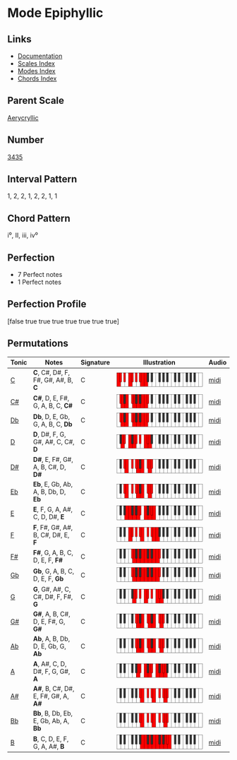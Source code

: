 # Mode Epiphyllic

## Links

- [Documentation](README.md)
- [Scales Index](Scales.md)
- [Modes Index](Modes.md)
- [Chords Index](Chords.md)

## Parent Scale

[Aerycryllic](ScaleAerycryllic.md)

## Number

[3435](https://ianring.com/musictheory/scales/3435)

## Interval Pattern

1, 2, 2, 1, 2, 2, 1, 1

## Chord Pattern

i⁰, II, iii, iv⁰

## Perfection

- 7 Perfect notes
- 1 Perfect notes

## Perfection Profile

[false true true true true true true true]

## Permutations

| Tonic | Notes | Signature | Illustration | Audio |
|-------|-------|-----------|--------------|-------|
| [C](ModeCNaturalEpiphyllic.md) | **C**, C#, D#, F, F#, G#, A#, B, **C** | C | ![CNaturalEpiphyllic](ModeCNaturalEpiphyllic.png) | [midi](https://github.com/edipermadi/music/blob/main/docs/ModeCNaturalEpiphyllic.mid?raw=true) |
| [C#](ModeCSharpEpiphyllic.md) | **C#**, D, E, F#, G, A, B, C, **C#** | C | ![CSharpEpiphyllic](ModeCSharpEpiphyllic.png) | [midi](https://github.com/edipermadi/music/blob/main/docs/ModeCSharpEpiphyllic.mid?raw=true) |
| [Db](ModeDFlatEpiphyllic.md) | **Db**, D, E, Gb, G, A, B, C, **Db** | C | ![DFlatEpiphyllic](ModeDFlatEpiphyllic.png) | [midi](https://github.com/edipermadi/music/blob/main/docs/ModeDFlatEpiphyllic.mid?raw=true) |
| [D](ModeDNaturalEpiphyllic.md) | **D**, D#, F, G, G#, A#, C, C#, **D** | C | ![DNaturalEpiphyllic](ModeDNaturalEpiphyllic.png) | [midi](https://github.com/edipermadi/music/blob/main/docs/ModeDNaturalEpiphyllic.mid?raw=true) |
| [D#](ModeDSharpEpiphyllic.md) | **D#**, E, F#, G#, A, B, C#, D, **D#** | C | ![DSharpEpiphyllic](ModeDSharpEpiphyllic.png) | [midi](https://github.com/edipermadi/music/blob/main/docs/ModeDSharpEpiphyllic.mid?raw=true) |
| [Eb](ModeEFlatEpiphyllic.md) | **Eb**, E, Gb, Ab, A, B, Db, D, **Eb** | C | ![EFlatEpiphyllic](ModeEFlatEpiphyllic.png) | [midi](https://github.com/edipermadi/music/blob/main/docs/ModeEFlatEpiphyllic.mid?raw=true) |
| [E](ModeENaturalEpiphyllic.md) | **E**, F, G, A, A#, C, D, D#, **E** | C | ![ENaturalEpiphyllic](ModeENaturalEpiphyllic.png) | [midi](https://github.com/edipermadi/music/blob/main/docs/ModeENaturalEpiphyllic.mid?raw=true) |
| [F](ModeFNaturalEpiphyllic.md) | **F**, F#, G#, A#, B, C#, D#, E, **F** | C | ![FNaturalEpiphyllic](ModeFNaturalEpiphyllic.png) | [midi](https://github.com/edipermadi/music/blob/main/docs/ModeFNaturalEpiphyllic.mid?raw=true) |
| [F#](ModeFSharpEpiphyllic.md) | **F#**, G, A, B, C, D, E, F, **F#** | C | ![FSharpEpiphyllic](ModeFSharpEpiphyllic.png) | [midi](https://github.com/edipermadi/music/blob/main/docs/ModeFSharpEpiphyllic.mid?raw=true) |
| [Gb](ModeGFlatEpiphyllic.md) | **Gb**, G, A, B, C, D, E, F, **Gb** | C | ![GFlatEpiphyllic](ModeGFlatEpiphyllic.png) | [midi](https://github.com/edipermadi/music/blob/main/docs/ModeGFlatEpiphyllic.mid?raw=true) |
| [G](ModeGNaturalEpiphyllic.md) | **G**, G#, A#, C, C#, D#, F, F#, **G** | C | ![GNaturalEpiphyllic](ModeGNaturalEpiphyllic.png) | [midi](https://github.com/edipermadi/music/blob/main/docs/ModeGNaturalEpiphyllic.mid?raw=true) |
| [G#](ModeGSharpEpiphyllic.md) | **G#**, A, B, C#, D, E, F#, G, **G#** | C | ![GSharpEpiphyllic](ModeGSharpEpiphyllic.png) | [midi](https://github.com/edipermadi/music/blob/main/docs/ModeGSharpEpiphyllic.mid?raw=true) |
| [Ab](ModeAFlatEpiphyllic.md) | **Ab**, A, B, Db, D, E, Gb, G, **Ab** | C | ![AFlatEpiphyllic](ModeAFlatEpiphyllic.png) | [midi](https://github.com/edipermadi/music/blob/main/docs/ModeAFlatEpiphyllic.mid?raw=true) |
| [A](ModeANaturalEpiphyllic.md) | **A**, A#, C, D, D#, F, G, G#, **A** | C | ![ANaturalEpiphyllic](ModeANaturalEpiphyllic.png) | [midi](https://github.com/edipermadi/music/blob/main/docs/ModeANaturalEpiphyllic.mid?raw=true) |
| [A#](ModeASharpEpiphyllic.md) | **A#**, B, C#, D#, E, F#, G#, A, **A#** | C | ![ASharpEpiphyllic](ModeASharpEpiphyllic.png) | [midi](https://github.com/edipermadi/music/blob/main/docs/ModeASharpEpiphyllic.mid?raw=true) |
| [Bb](ModeBFlatEpiphyllic.md) | **Bb**, B, Db, Eb, E, Gb, Ab, A, **Bb** | C | ![BFlatEpiphyllic](ModeBFlatEpiphyllic.png) | [midi](https://github.com/edipermadi/music/blob/main/docs/ModeBFlatEpiphyllic.mid?raw=true) |
| [B](ModeBNaturalEpiphyllic.md) | **B**, C, D, E, F, G, A, A#, **B** | C | ![BNaturalEpiphyllic](ModeBNaturalEpiphyllic.png) | [midi](https://github.com/edipermadi/music/blob/main/docs/ModeBNaturalEpiphyllic.mid?raw=true) |
